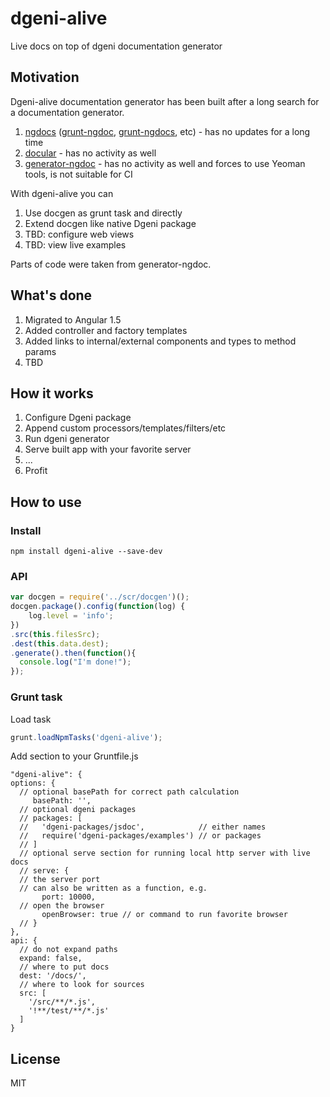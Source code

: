 # dgeni-alive
Live docs on top of dgeni documentation generator

## Motivation
Dgeni-alive documentation generator has been built after a long search for a documentation generator.

1. [ngdocs](//github.com/idanush/ngdocs) ([grunt-ngdoc](//github.com/bevacqua/grunt-ngdoc), [grunt-ngdocs](//github.com/m7r/grunt-ngdocs), etc) - has no updates for a long time
2. [docular](//grunt-docular.com/) - has no activity as well
3. [generator-ngdoc](//github.com/Quramy/generator-ngdoc) - has no activity as well and forces to use Yeoman tools, is not suitable for CI

With dgeni-alive you can

1. Use docgen as grunt task and directly
2. Extend docgen like native Dgeni package
3. TBD: configure web views
4. TBD: view live examples

Parts of code were taken from generator-ngdoc.

## What's done
1. Migrated to Angular 1.5
2. Added controller and factory templates
3. Added links to internal/external components and types to method params
4. TBD

## How it works
1. Configure Dgeni package
2. Append custom processors/templates/filters/etc
3. Run dgeni generator
4. Serve built app with your favorite server
4. ...
5. Profit

## How to use
### Install
```
npm install dgeni-alive --save-dev
```

### API
```js
var docgen = require('../scr/docgen')();
docgen.package().config(function(log) {
    log.level = 'info';
})
.src(this.filesSrc);
.dest(this.data.dest);
.generate().then(function(){
  console.log("I'm done!");
});

```
### Grunt task
Load task
```js
grunt.loadNpmTasks('dgeni-alive');
```

Add section to your Gruntfile.js
```
"dgeni-alive": {
options: {
  // optional basePath for correct path calculation
     basePath: '',
  // optional dgeni packages
  // packages: [
  //   'dgeni-packages/jsdoc',            // either names
  //   require('dgeni-packages/examples') // or packages
  // ]
  // optional serve section for running local http server with live docs
  // serve: {
  // the server port
  // can also be written as a function, e.g.
       port: 10000,
  // open the browser
       openBrowser: true // or command to run favorite browser
  // }
},
api: {
  // do not expand paths
  expand: false,
  // where to put docs
  dest: '/docs/',
  // where to look for sources
  src: [
    '/src/**/*.js',
    '!**/test/**/*.js'
  ]
}
```

## License
MIT
